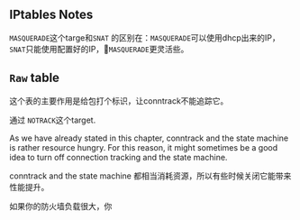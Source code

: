 IPtables Notes
-----


`MASQUERADE`这个targe和`SNAT` 的区别在：`MASQUERADE`可以使用dhcp出来的IP， `SNAT`只能使用配置好的IP，`MASQUERADE`更灵活些。


## `Raw` table
这个表的主要作用是给包打个标识，让conntrack不能追踪它。

通过 `NOTRACK`这个target.


As we have already stated in this chapter, conntrack and the state machine is rather resource hungry. For this reason, it might sometimes be a good idea to turn off connection tracking and the state machine.

conntrack and the state machine 都相当消耗资源，所以有些时候关闭它能带来性能提升。

如果你的防火墙负载很大，你

